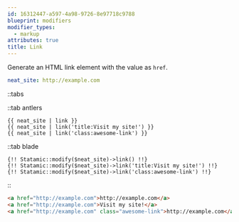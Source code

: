 ```yaml
---
id: 16312447-a597-4a98-9726-8e97718c9788
blueprint: modifiers
modifier_types:
  - markup
attributes: true
title: Link
---
```

Generate an HTML link element with the value as `href`.

```yaml
neat_site: http://example.com
```

::tabs

::tab antlers
```antlers
{{ neat_site | link }}
{{ neat_site | link('title:Visit my site!') }}
{{ neat_site | link('class:awesome-link') }}
```
::tab blade
```blade
{!! Statamic::modify($neat_site)->link() !!}
{!! Statamic::modify($neat_site)->link('title:Visit my site!') !!}
{!! Statamic::modify($neat_site)->link('class:awesome-link') !!}
```
::

```html
<a href="http://example.com">http://example.com</a>
<a href="http://example.com">Visit my site!</a>
<a href="http://example.com" class="awesome-link">http://example.com</a>
```